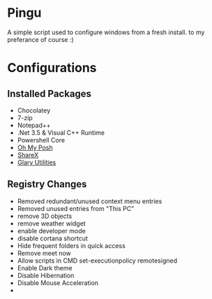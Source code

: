 # Pingu
A simple script used to configure windows from a fresh install.
to my preferance of course :)

# Configurations
## Installed Packages
- Chocolatey
- 7-zip
- Notepad++
- .Net 3.5 & Visual C++ Runtime
- Powershell Core
- [Oh My Posh](https://ohmyposh.dev/)
- [ShareX](https://getsharex.com/)
- [Glary Utilities](https://www.glarysoft.com/)

## Registry Changes
- Removed redundant/unused context menu entries
- Removed unused entries from "This PC"
- remove 3D objects
- remove weather widget
- enable developer mode
- disable cortana shortcut
- Hide frequent folders in quick access
- Remove meet now
- Allow scripts in CMD set-executionpolicy remotesigned
- Enable Dark theme
- Disable Hibernation
- Disable Mouse Acceleration
- 
